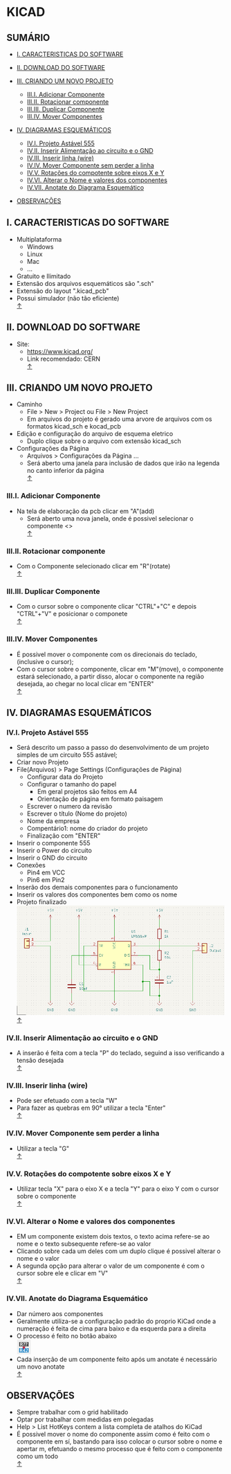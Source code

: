 # KICAD

## SUMÁRIO
- [I. CARACTERISTICAS DO SOFTWARE](#I.-CARACTERISTICAS-DO-SOFTWARE)
- [II. DOWNLOAD DO SOFTWARE](#II.-DOWNLOAD-DO-SOFTWARE)
- [III. CRIANDO UM NOVO PROJETO](#III.-CRIANDO-UM-NOVO-PROJETO)
    - [III.I. Adicionar Componente ](#III.I.-Adicionar-Componente)
    - [III.II. Rotacionar componente](#III.II.-Rotacionar-componente)
    - [III.III. Duplicar Componente](#III.III.-Duplicar-Componente)
    - [III.IV. Mover Componentes ](#III.IV.-Mover-Componentes)
- [IV. DIAGRAMAS ESQUEMÁTICOS](#IV.-DIAGRAMAS-ESQUEMÁTICOS)
    - [IV.I. Projeto Astável 555](#IV.I.-Projeto-Astável-555)
    - [IV.II. Inserir Alimentação ao circuito e o GND](#IV.II.-Inserir-Alimentação-ao-circuito-e-o-GND)
    - [IV.III. Inserir linha (wire)](#IV.III.-Inserir-linha-(wire))
    - [IV.IV. Mover Componente sem perder a linha](#IV.IV.-Mover-Componente-sem-perder-a-linha)
    - [IV.V. Rotações do compotente sobre eixos X e Y](#IV.V.-Rotações-do-compotente-sobre-eixos-X-e-Y)
    - [IV.VI. Alterar o Nome e valores dos componentes](#IV.VI.-Alterar-o-Nome-e-valores-dos-componentes)
    - [IV.VII. Anotate do Diagrama Esquemático](#IV.VII.-Anotate-do-Diagrama-Esquemático)

- [OBSERVAÇÕES](#OBSERVAÇÕES)

## I. CARACTERISTICAS DO SOFTWARE
- Multiplataforma 
    - Windows 
    - Linux
    - Mac
    - ...
- Gratuito e Ilimitado
- Extensão dos arquivos esquemáticos são ".sch"
- Extensão do layout ".kicad_pcb"
- Possui simulador (não tão eficiente)
<br>[↑](#SUMÁRIO)

## II. DOWNLOAD DO SOFTWARE
- Site:
    - https://www.kicad.org/
    - Link recomendado: CERN
<br>[↑](#SUMÁRIO)

## III. CRIANDO UM NOVO PROJETO
- Caminho 
    - File > New > Project ou File > New Project
    - Em arquivos do projeto é gerado uma arvore de arquivos com os formatos kicad_sch e kocad_pcb
- Edição e configuração do arquivo de esquema eletrico 
    - Duplo clique sobre o arquivo com extensão kicad_sch
- Configurações da Página 
    - Arquivos > Configurações da Página ...
    - Será aberto uma janela para inclusão de dados que irão na legenda no canto inferior da página 
<br>[↑](#SUMÁRIO)

### III.I. Adicionar Componente 
- Na tela de elaboração da pcb clicar em "A"(add)
    - Será aberto uma nova janela, onde é possivel selecionar o componente
<><br>[↑](#SUMÁRIO)

### III.II. Rotacionar componente
- Com o Componente selecionado clicar em "R"(rotate)
<br>[↑](#SUMÁRIO)

### III.III. Duplicar Componente 
- Com o cursor sobre o componente clicar "CTRL"+"C" e depois "CTRL"+"V" e posicionar o componete
<br>[↑](#SUMÁRIO)

### III.IV. Mover Componentes  
- É possivel mover o componente com os direcionais do teclado, (inclusive o cursor);
- Com o cursor sobre o componente, clicar em "M"(move), o componente estará selecionado, a partir disso, alocar o componente na região desejada, ao chegar no local clicar em "ENTER" 
<br>[↑](#SUMÁRIO)

## IV. DIAGRAMAS ESQUEMÁTICOS

### IV.I. Projeto Astável 555
- Será descrito um passo a passo do desenvolvimento de um projeto simples de um circuito 555 astável;
- Criar novo Projeto 
- File(Arquivos) > Page Settings (Configurações de Página)
    - Configurar data do Projeto 
    - Configurar o tamanho do papel
        - Em geral projetos são feitos em A4
        - Orientação de página em formato paisagem 
    - Escrever o numero da revisão
    - Escrever o título (Nome do projeto)
    - Nome da empresa
    - Compentário1: nome do criador do projeto 
    - Finalização com "ENTER"
- Inserir o componente 555
- Inserir o Power do circuito
- Inserir o GND do circuito
- Conexões 
    - Pin4 em VCC
    - Pin6 em Pin2
- Inserão dos demais componentes para o funcionamento 
- Inserir os valores dos componentes bem como os nome
- Projeto finalizado <br>
![Esquema Finalizado](/img/002.png)
<br>[↑](#SUMÁRIO)

### IV.II. Inserir Alimentação ao circuito e o GND
- A inserão é feita com a tecla "P" do teclado, seguind a isso verificando a tensão desejada 
<br>[↑](#SUMÁRIO)

### IV.III. Inserir linha (wire)
- Pode ser efetuado com a tecla "W"
- Para fazer as quebras em 90° utilizar a tecla "Enter"
<br>[↑](#SUMÁRIO)

### IV.IV. Mover Componente sem perder a linha 
- Utilizar a tecla "G"
<br>[↑](#SUMÁRIO)

### IV.V. Rotações do compotente sobre eixos X e Y
- Utilizar tecla "X" para o eixo X e a tecla "Y" para o eixo Y com o cursor sobre o componente
<br>[↑](#SUMÁRIO)

### IV.VI. Alterar o Nome e valores dos componentes 
- EM um componente existem dois textos, o texto acima refere-se ao nome e o texto subsequente refere-se ao valor
- Clicando sobre cada um deles com um duplo clique é possivel alterar o nome e o valor 
- A segunda opção para alterar o valor de um componente é com o cursor sobre ele e clicar em "V" 
<br>[↑](#SUMÁRIO)

### IV.VII. Anotate do Diagrama Esquemático
- Dar número aos componentes 
- Geralmente utiliza-se a configuração padrão do proprio KiCad onde a numeração é feita de cima para baixo e da esquerda para a direita 
- O processo é feito no botão abaixo <br> 
![Anotate](/img/001.png)
- Cada inserção de um componente feito após um anotate é necessário um novo anotate
<br>[↑](#SUMÁRIO)





## OBSERVAÇÕES
- Sempre trabalhar com o grid habilitado 
- Optar por trabalhar com medidas em polegadas 
- Help > List HotKeys contem a lista completa de atalhos do KiCad
- É possivel mover o nome do componente assim como é feito com o componente em sí, bastando para isso colocar o cursor sobre o nome e apertar m, efetuando o mesmo processo que é feito com o componente como um todo 
<br>[↑](#SUMÁRIO)